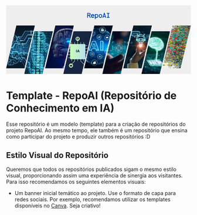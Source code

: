 ![banner-inicial](content/RepoAI.png)

# Template - RepoAI (Repositório de Conhecimento em IA)

Esse repositório é um modelo (template) para a criação de repositórios do projeto RepoAI. 
Ao mesmo tempo, ele também é um repositório que ensina como participar do projeto e produzir outros repositórios :D

## Estilo Visual do Repositório 
Queremos que todos os repositórios publicados sigam o mesmo estilo visual, proporcionando assim uma experiência de sinergia aos visitantes. 
Para isso recomendamos os seguintes elementos visuais: 

- Um banner inicial temático ao projeto. Use o formato de capa para redes sociais. Por exemplo, recomendamos utilizar os templates disponíveis no [Canva](https://www.canva.com/). Seja criativo!
